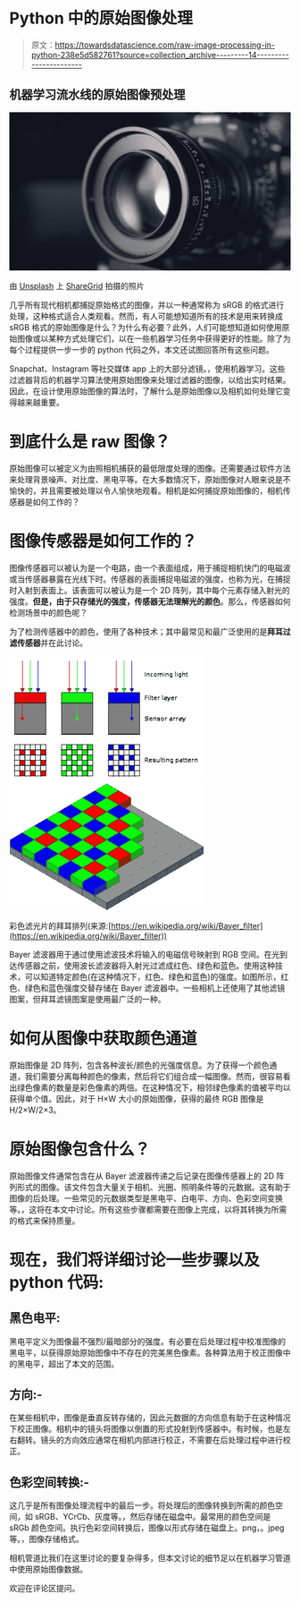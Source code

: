 # Python 中的原始图像处理

> 原文：<https://towardsdatascience.com/raw-image-processing-in-python-238e5d582761?source=collection_archive---------14----------------------->

## 机器学习流水线的原始图像预处理

![](img/4784e2501c9a839f50ba41fdaf797bab.png)

由 [Unsplash](https://unsplash.com?utm_source=medium&utm_medium=referral) 上 [ShareGrid](https://unsplash.com/@sharegrid?utm_source=medium&utm_medium=referral) 拍摄的照片

几乎所有现代相机都捕捉原始格式的图像，并以一种通常称为 sRGB 的格式进行处理，这种格式适合人类观看。然而，有人可能想知道所有的技术是用来转换成 sRGB 格式的原始图像是什么？为什么有必要？此外，人们可能想知道如何使用原始图像或以某种方式处理它们，以在一些机器学习任务中获得更好的性能。除了为每个过程提供一步一步的 python 代码之外，本文还试图回答所有这些问题。

Snapchat、Instagram 等社交媒体 app 上的大部分滤镜。，使用机器学习。这些过滤器背后的机器学习算法使用原始图像来处理过滤器的图像，以给出实时结果。因此，在设计使用原始图像的算法时，了解什么是原始图像以及相机如何处理它变得越来越重要。

# 到底什么是 raw 图像？

原始图像可以被定义为由照相机捕获的最低限度处理的图像。还需要通过软件方法来处理背景噪声、对比度、黑电平等。在大多数情况下，原始图像对人眼来说是不愉快的，并且需要被处理以令人愉快地观看。相机是如何捕捉原始图像的，相机传感器是如何工作的？

# 图像传感器是如何工作的？

图像传感器可以被认为是一个电路，由一个表面组成，用于捕捉相机快门的电磁波或当传感器暴露在光线下时。传感器的表面捕捉电磁波的强度，也称为光，在捕捉时入射到表面上。该表面可以被认为是一个 2D 阵列，其中每个元素存储入射光的强度。**但是，由于只存储光的强度，传感器无法理解光的颜色**。那么，传感器如何检测场景中的颜色呢？

为了检测传感器中的颜色，使用了各种技术；其中最常见和最广泛使用的是**拜耳过滤传感器**并在此讨论。

![](img/3390b5beede7cba3d93fb5263ba03867.png)![](img/5d569ac850a293bfbed6a3fd71f9dd5a.png)

彩色滤光片的拜耳排列(来源:[https://en.wikipedia.org/wiki/Bayer_filter](https://en.wikipedia.org/wiki/Bayer_filter))

Bayer 滤波器用于通过使用滤波技术将输入的电磁信号映射到 RGB 空间。在光到达传感器之前，使用波长滤波器将入射光过滤成红色、绿色和蓝色。使用这种技术，可以知道特定颜色(在这种情况下，红色、绿色和蓝色)的强度。如图所示，红色、绿色和蓝色强度交替存储在 Bayer 滤波器中。一些相机上还使用了其他滤镜图案，但拜耳滤镜图案是使用最广泛的一种。

# 如何从图像中获取颜色通道

原始图像是 2D 阵列，包含各种波长/颜色的光强度信息。为了获得一个颜色通道，我们需要分离每种颜色的像素，然后将它们组合成一幅图像。然而，很容易看出绿色像素的数量是彩色像素的两倍。在这种情况下，相邻绿色像素的值被平均以获得单个值。因此，对于 H×W 大小的原始图像，获得的最终 RGB 图像是 H/2×W/2×3。

# 原始图像包含什么？

原始图像文件通常包含在从 Bayer 滤波器传递之后记录在图像传感器上的 2D 阵列形式的图像。该文件包含大量关于相机、光圈、照明条件等的元数据。这有助于图像的后处理。一些常见的元数据类型是黑电平、白电平、方向、色彩空间变换等。，这将在本文中讨论。所有这些步骤都需要在图像上完成，以将其转换为所需的格式来保持质量。

# 现在，我们将详细讨论一些步骤以及 python 代码:

## 黑色电平:

黑电平定义为图像最不强烈/最暗部分的强度。有必要在后处理过程中校准图像的黑电平，以获得原始原始图像中不存在的完美黑色像素。各种算法用于校正图像中的黑电平，超出了本文的范围。

## 方向:-

在某些相机中，图像是垂直反转存储的，因此元数据的方向信息有助于在这种情况下校正图像。相机中的镜头将图像以倒置的形式投射到传感器中。有时候，也是左右翻转。镜头的方向效应通常在相机内部进行校正，不需要在后处理过程中进行校正。

## 色彩空间转换:-

这几乎是所有图像处理流程中的最后一步。将处理后的图像转换到所需的颜色空间，如 sRGB、YCrCb、灰度等。，然后存储在磁盘中。最常用的颜色空间是 sRGb 颜色空间。执行色彩空间转换后，图像以形式存储在磁盘上。png，。jpeg 等。，图像存储格式。

相机管道比我们在这里讨论的要复杂得多，但本文讨论的细节足以在机器学习管道中使用原始图像数据。

欢迎在评论区提问。